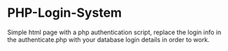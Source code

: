 # PHP-Login-System
Simple html page with a php authentication script, 
replace the login info in the authenticate.php with your database login details in order to work.

